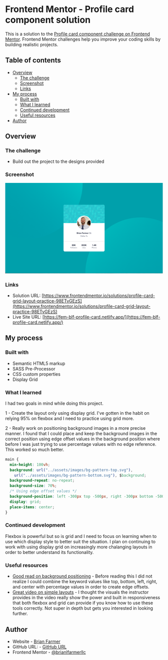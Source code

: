 # Frontend Mentor - Profile card component solution

This is a solution to the [Profile card component challenge on Frontend Mentor](https://www.frontendmentor.io/challenges/profile-card-component-cfArpWshJ). Frontend Mentor challenges help you improve your coding skills by building realistic projects.

## Table of contents

- [Overview](#overview)
  - [The challenge](#the-challenge)
  - [Screenshot](#screenshot)
  - [Links](#links)
- [My process](#my-process)
  - [Built with](#built-with)
  - [What I learned](#what-i-learned)
  - [Continued development](#continued-development)
  - [Useful resources](#useful-resources)
- [Author](#author)

## Overview

### The challenge

- Build out the project to the designs provided

### Screenshot

![](./assets/images/screenshot.png)

### Links

- Solution URL: [https://www.frontendmentor.io/solutions/profile-card-grid-layout-practice-98ETvGEzS](https://www.frontendmentor.io/solutions/profile-card-grid-layout-practice-98ETvGEzS)
- Live Site URL: [https://fem-blf-profile-card.netlify.app/](https://fem-blf-profile-card.netlify.app/)

## My process

### Built with

- Semantic HTML5 markup
- SASS Pre-Processor
- CSS custom properties
- Display Grid

### What I learned

I had two goals in mind while doing this project.

1 - Create the layout only using display grid. I've gotten in the habit on relying 95% on flexbox and I need to practice using grid more.

2 - Really work on positioning background images in a more precise manner. I found that I could place and keep the background images in the correct position using edge offset values in the background position where before I was just trying to use percentage values with no edge reference. This worked so much better.

```css
main {
  min-height: 100vh;
  background: url("../assets/images/bg-pattern-top.svg"),
    url("../assets/images/bg-pattern-bottom.svg"), $background;
  background-repeat: no-repeat;
  background-size: 70%;
  /* Using edge offset values */
  background-position: left -300px top -500px, right -300px bottom -500px;
  display: grid;
  place-items: center;
}
```

### Continued development

Flexbox is powerful but so is grid and I need to focus on learning when to use which display style to better suit the situation. I plan on continuing to work with using display grid on increasingly more chalanging layouts in order to better understand its functionality.

### Useful resources

- [Good read on background positioning](https://developer.mozilla.org/en-US/docs/Web/CSS/background-position) - Before reading this I did not realize I could combine the keyword values like top, bottom, left, right, and center with percentage values in order to create edge offsets.
- [Great video on simple layouts](https://www.youtube.com/watch?v=qm0IfG1GyZU&t=1096s) - I thought the visuals the instructor provides in the video really show the power and built in responsiveness that both flexbox and grid can provide if you know how to use these tools correctly. Not super in depth but gets you interested in looking further.

## Author

- Website - [Brian Farmer](https://brianlfarmerllc-biosite.netlify.app/)
- GitHub URL: - [GitHub URL](https://github.com/brianlfarmerllc/fem_profile_card)
- Frontend Mentor - [@brianlfarmerllc](https://www.frontendmentor.io/profile/brianlfarmerllc)
